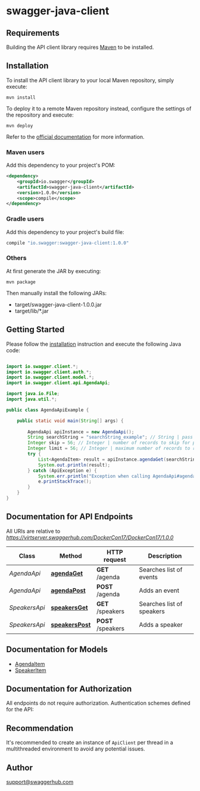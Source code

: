 # swagger-java-client

## Requirements

Building the API client library requires [Maven](https://maven.apache.org/) to be installed.

## Installation

To install the API client library to your local Maven repository, simply execute:

```shell
mvn install
```

To deploy it to a remote Maven repository instead, configure the settings of the repository and execute:

```shell
mvn deploy
```

Refer to the [official documentation](https://maven.apache.org/plugins/maven-deploy-plugin/usage.html) for more information.

### Maven users

Add this dependency to your project's POM:

```xml
<dependency>
    <groupId>io.swagger</groupId>
    <artifactId>swagger-java-client</artifactId>
    <version>1.0.0</version>
    <scope>compile</scope>
</dependency>
```

### Gradle users

Add this dependency to your project's build file:

```groovy
compile "io.swagger:swagger-java-client:1.0.0"
```

### Others

At first generate the JAR by executing:

    mvn package

Then manually install the following JARs:

* target/swagger-java-client-1.0.0.jar
* target/lib/*.jar

## Getting Started

Please follow the [installation](#installation) instruction and execute the following Java code:

```java

import io.swagger.client.*;
import io.swagger.client.auth.*;
import io.swagger.client.model.*;
import io.swagger.client.api.AgendaApi;

import java.io.File;
import java.util.*;

public class AgendaApiExample {

    public static void main(String[] args) {
        
        AgendaApi apiInstance = new AgendaApi();
        String searchString = "searchString_example"; // String | pass an optional search string for looking up events
        Integer skip = 56; // Integer | number of records to skip for pagination
        Integer limit = 56; // Integer | maximum number of records to return
        try {
            List<AgendaItem> result = apiInstance.agendaGet(searchString, skip, limit);
            System.out.println(result);
        } catch (ApiException e) {
            System.err.println("Exception when calling AgendaApi#agendaGet");
            e.printStackTrace();
        }
    }
}

```

## Documentation for API Endpoints

All URIs are relative to *https://virtserver.swaggerhub.com/DockerCon17/DockerCon17/1.0.0*

Class | Method | HTTP request | Description
------------ | ------------- | ------------- | -------------
*AgendaApi* | [**agendaGet**](docs/AgendaApi.md#agendaGet) | **GET** /agenda | Searches list of events
*AgendaApi* | [**agendaPost**](docs/AgendaApi.md#agendaPost) | **POST** /agenda | Adds an event
*SpeakersApi* | [**speakersGet**](docs/SpeakersApi.md#speakersGet) | **GET** /speakers | Searches list of speakers
*SpeakersApi* | [**speakersPost**](docs/SpeakersApi.md#speakersPost) | **POST** /speakers | Adds a speaker


## Documentation for Models

 - [AgendaItem](docs/AgendaItem.md)
 - [SpeakerItem](docs/SpeakerItem.md)


## Documentation for Authorization

All endpoints do not require authorization.
Authentication schemes defined for the API:

## Recommendation

It's recommended to create an instance of `ApiClient` per thread in a multithreaded environment to avoid any potential issues.

## Author

support@swaggerhub.com

